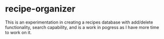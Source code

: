 recipe-organizer
================
This is an experimentation in creating a recipes database with add/delete functionality, search capability, and is a work in pogress as I have more time to work on it.
